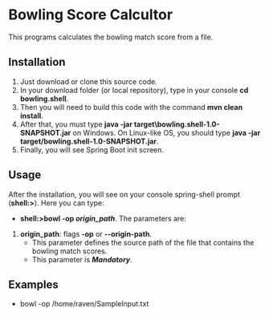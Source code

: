 # Bowling Score Calcultor
This programs calculates the bowling match score from a file.

## Installation
1. Just download or clone this source code. 
1. In your download folder (or local repository), type in your console **cd  bowling.shell**.
1. Then you will need to build this code with the command **mvn clean install**.
1. After that, you must type **java -jar target\bowling.shell-1.0-SNAPSHOT.jar** on Windows. On Linux-like OS, you should type **java -jar target/bowling.shell-1.0-SNAPSHOT.jar**.
1. Finally, you will see Spring Boot init screen.

## Usage
After the installation, you will see on your console spring-shell prompt (**shell:>**).
Here you can type:
* **shell:>bowl -op _origin_path_**.
The parameters are:
1. **origin_path**: flags **-op** or **--origin-path**.
    - This parameter defines the source path of the file that contains the bowling match scores.
    - This parameter is **_Mandatory_**.
         
## Examples
* bowl -op /home/raven/SampleInput.txt